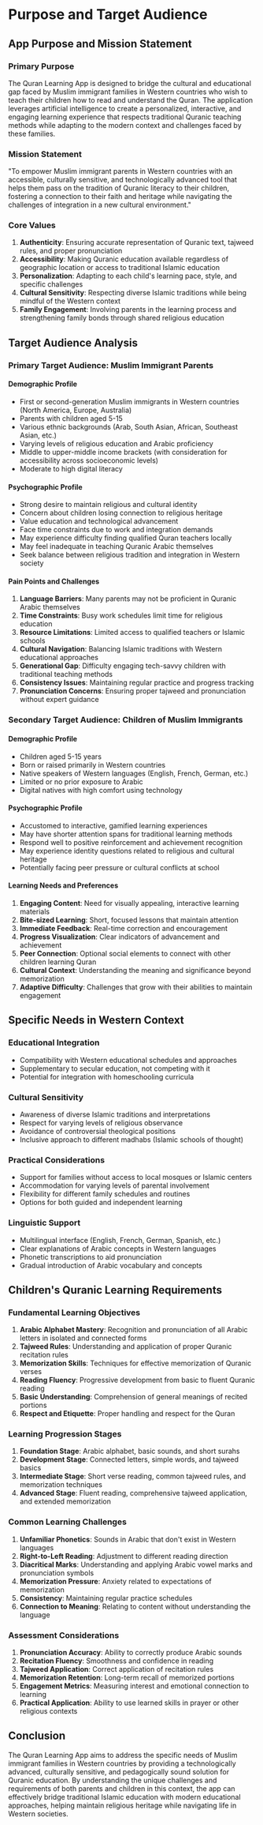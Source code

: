 # Purpose and Target Audience

## App Purpose and Mission Statement

### Primary Purpose
The Quran Learning App is designed to bridge the cultural and educational gap faced by Muslim immigrant families in Western countries who wish to teach their children how to read and understand the Quran. The application leverages artificial intelligence to create a personalized, interactive, and engaging learning experience that respects traditional Quranic teaching methods while adapting to the modern context and challenges faced by these families.

### Mission Statement
"To empower Muslim immigrant parents in Western countries with an accessible, culturally sensitive, and technologically advanced tool that helps them pass on the tradition of Quranic literacy to their children, fostering a connection to their faith and heritage while navigating the challenges of integration in a new cultural environment."

### Core Values
1. **Authenticity**: Ensuring accurate representation of Quranic text, tajweed rules, and proper pronunciation
2. **Accessibility**: Making Quranic education available regardless of geographic location or access to traditional Islamic education
3. **Personalization**: Adapting to each child's learning pace, style, and specific challenges
4. **Cultural Sensitivity**: Respecting diverse Islamic traditions while being mindful of the Western context
5. **Family Engagement**: Involving parents in the learning process and strengthening family bonds through shared religious education

## Target Audience Analysis

### Primary Target Audience: Muslim Immigrant Parents

#### Demographic Profile
- First or second-generation Muslim immigrants in Western countries (North America, Europe, Australia)
- Parents with children aged 5-15
- Various ethnic backgrounds (Arab, South Asian, African, Southeast Asian, etc.)
- Varying levels of religious education and Arabic proficiency
- Middle to upper-middle income brackets (with consideration for accessibility across socioeconomic levels)
- Moderate to high digital literacy

#### Psychographic Profile
- Strong desire to maintain religious and cultural identity
- Concern about children losing connection to religious heritage
- Value education and technological advancement
- Face time constraints due to work and integration demands
- May experience difficulty finding qualified Quran teachers locally
- May feel inadequate in teaching Quranic Arabic themselves
- Seek balance between religious tradition and integration in Western society

#### Pain Points and Challenges
1. **Language Barriers**: Many parents may not be proficient in Quranic Arabic themselves
2. **Time Constraints**: Busy work schedules limit time for religious education
3. **Resource Limitations**: Limited access to qualified teachers or Islamic schools
4. **Cultural Navigation**: Balancing Islamic traditions with Western educational approaches
5. **Generational Gap**: Difficulty engaging tech-savvy children with traditional teaching methods
6. **Consistency Issues**: Maintaining regular practice and progress tracking
7. **Pronunciation Concerns**: Ensuring proper tajweed and pronunciation without expert guidance

### Secondary Target Audience: Children of Muslim Immigrants

#### Demographic Profile
- Children aged 5-15 years
- Born or raised primarily in Western countries
- Native speakers of Western languages (English, French, German, etc.)
- Limited or no prior exposure to Arabic
- Digital natives with high comfort using technology

#### Psychographic Profile
- Accustomed to interactive, gamified learning experiences
- May have shorter attention spans for traditional learning methods
- Respond well to positive reinforcement and achievement recognition
- May experience identity questions related to religious and cultural heritage
- Potentially facing peer pressure or cultural conflicts at school

#### Learning Needs and Preferences
1. **Engaging Content**: Need for visually appealing, interactive learning materials
2. **Bite-sized Learning**: Short, focused lessons that maintain attention
3. **Immediate Feedback**: Real-time correction and encouragement
4. **Progress Visualization**: Clear indicators of advancement and achievement
5. **Peer Connection**: Optional social elements to connect with other children learning Quran
6. **Cultural Context**: Understanding the meaning and significance beyond memorization
7. **Adaptive Difficulty**: Challenges that grow with their abilities to maintain engagement

## Specific Needs in Western Context

### Educational Integration
- Compatibility with Western educational schedules and approaches
- Supplementary to secular education, not competing with it
- Potential for integration with homeschooling curricula

### Cultural Sensitivity
- Awareness of diverse Islamic traditions and interpretations
- Respect for varying levels of religious observance
- Avoidance of controversial theological positions
- Inclusive approach to different madhabs (Islamic schools of thought)

### Practical Considerations
- Support for families without access to local mosques or Islamic centers
- Accommodation for varying levels of parental involvement
- Flexibility for different family schedules and routines
- Options for both guided and independent learning

### Linguistic Support
- Multilingual interface (English, French, German, Spanish, etc.)
- Clear explanations of Arabic concepts in Western languages
- Phonetic transcriptions to aid pronunciation
- Gradual introduction of Arabic vocabulary and concepts

## Children's Quranic Learning Requirements

### Fundamental Learning Objectives
1. **Arabic Alphabet Mastery**: Recognition and pronunciation of all Arabic letters in isolated and connected forms
2. **Tajweed Rules**: Understanding and application of proper Quranic recitation rules
3. **Memorization Skills**: Techniques for effective memorization of Quranic verses
4. **Reading Fluency**: Progressive development from basic to fluent Quranic reading
5. **Basic Understanding**: Comprehension of general meanings of recited portions
6. **Respect and Etiquette**: Proper handling and respect for the Quran

### Learning Progression Stages
1. **Foundation Stage**: Arabic alphabet, basic sounds, and short surahs
2. **Development Stage**: Connected letters, simple words, and tajweed basics
3. **Intermediate Stage**: Short verse reading, common tajweed rules, and memorization techniques
4. **Advanced Stage**: Fluent reading, comprehensive tajweed application, and extended memorization

### Common Learning Challenges
1. **Unfamiliar Phonetics**: Sounds in Arabic that don't exist in Western languages
2. **Right-to-Left Reading**: Adjustment to different reading direction
3. **Diacritical Marks**: Understanding and applying Arabic vowel marks and pronunciation symbols
4. **Memorization Pressure**: Anxiety related to expectations of memorization
5. **Consistency**: Maintaining regular practice schedules
6. **Connection to Meaning**: Relating to content without understanding the language

### Assessment Considerations
1. **Pronunciation Accuracy**: Ability to correctly produce Arabic sounds
2. **Recitation Fluency**: Smoothness and confidence in reading
3. **Tajweed Application**: Correct application of recitation rules
4. **Memorization Retention**: Long-term recall of memorized portions
5. **Engagement Metrics**: Measuring interest and emotional connection to learning
6. **Practical Application**: Ability to use learned skills in prayer or other religious contexts

## Conclusion
The Quran Learning App aims to address the specific needs of Muslim immigrant families in Western countries by providing a technologically advanced, culturally sensitive, and pedagogically sound solution for Quranic education. By understanding the unique challenges and requirements of both parents and children in this context, the app can effectively bridge traditional Islamic education with modern educational approaches, helping maintain religious heritage while navigating life in Western societies.
